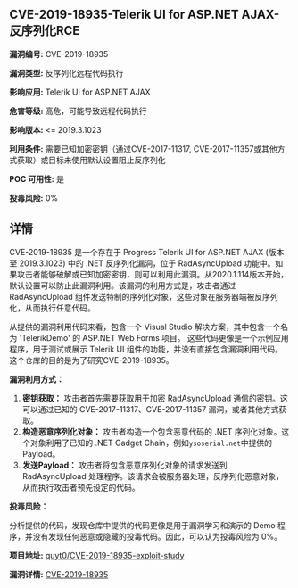## CVE-2019-18935-Telerik UI for ASP.NET AJAX-反序列化RCE

**漏洞编号:** CVE-2019-18935

**漏洞类型:** 反序列化远程代码执行

**影响应用:** Telerik UI for ASP.NET AJAX

**危害等级:** 高危，可能导致远程代码执行

**影响版本:** <= 2019.3.1023

**利用条件:** 需要已知加密密钥（通过CVE-2017-11317, CVE-2017-11357或其他方式获取）或目标未使用默认设置阻止反序列化

**POC 可用性:** 是

**投毒风险:** 0%

## 详情

CVE-2019-18935 是一个存在于 Progress Telerik UI for ASP.NET AJAX (版本至 2019.3.1023) 中的 .NET 反序列化漏洞，位于 RadAsyncUpload 功能中。如果攻击者能够破解或已知加密密钥，则可以利用此漏洞。从2020.1.114版本开始，默认设置可以防止此漏洞利用。该漏洞的利用方式是，攻击者通过 RadAsyncUpload 组件发送特制的序列化对象，这些对象在服务器端被反序列化，从而执行任意代码。

从提供的漏洞利用代码来看，包含一个 Visual Studio 解决方案，其中包含一个名为 'TelerikDemo' 的 ASP.NET Web Forms 项目。 这些代码更像是一个示例应用程序，用于测试或展示 Telerik UI 组件的功能，并没有直接包含漏洞利用代码。这个仓库的目的是为了研究CVE-2019-18935。

**漏洞利用方式：**

1.  **密钥获取：** 攻击者首先需要获取用于加密 RadAsyncUpload 通信的密钥。这可以通过已知的 CVE-2017-11317、CVE-2017-11357 漏洞，或者其他方式获取。
2.  **构造恶意序列化对象：** 攻击者构造一个包含恶意代码的 .NET 序列化对象。这个对象利用了已知的 .NET Gadget Chain，例如`ysoserial.net`中提供的 Payload。
3.  **发送Payload：** 攻击者将包含恶意序列化对象的请求发送到 RadAsyncUpload 处理程序。该请求会被服务器处理，反序列化恶意对象，从而执行攻击者预先设定的代码。

**投毒风险：**

分析提供的代码，发现仓库中提供的代码更像是用于漏洞学习和演示的 Demo 程序，并没有发现任何恶意或隐藏的投毒代码。因此，可以认为投毒风险为 0%。

**项目地址:** [quyt0/CVE-2019-18935-exploit-study](https://github.com/quyt0/CVE-2019-18935-exploit-study)

**漏洞详情:** [CVE-2019-18935](https://nvd.nist.gov/vuln/detail/CVE-2019-18935)